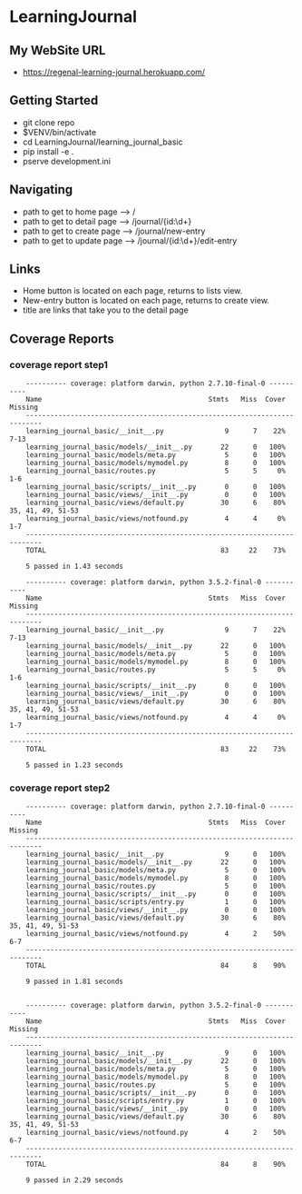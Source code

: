 # LearningJournal  

## My WebSite URL  
- https://regenal-learning-journal.herokuapp.com/

## Getting Started

- git clone repo
- $VENV/bin/activate
- cd LearningJournal/learning_journal_basic
- pip install -e .
- pserve development.ini

## Navigating

- path to get to home page --> /
- path to get to detail page --> /journal/{id:\d+}
- path to get to create page --> /journal/new-entry
- path to get to update page --> /journal/{id:\d+}/edit-entry

## Links

- Home button is located on each page, returns to lists view.
- New-entry button is located on each page, returns to create view.
- title are links that take you to the detail page


## Coverage Reports  

### coverage report step1

        ---------- coverage: platform darwin, python 2.7.10-final-0 ----------
        Name                                         Stmts   Miss  Cover   Missing
        --------------------------------------------------------------------------
        learning_journal_basic/__init__.py               9      7    22%   7-13
        learning_journal_basic/models/__init__.py       22      0   100%
        learning_journal_basic/models/meta.py            5      0   100%
        learning_journal_basic/models/mymodel.py         8      0   100%
        learning_journal_basic/routes.py                 5      5     0%   1-6
        learning_journal_basic/scripts/__init__.py       0      0   100%
        learning_journal_basic/views/__init__.py         0      0   100%
        learning_journal_basic/views/default.py         30      6    80%   35, 41, 49, 51-53
        learning_journal_basic/views/notfound.py         4      4     0%   1-7
        --------------------------------------------------------------------------
        TOTAL                                           83     22    73%

        5 passed in 1.43 seconds

        ---------- coverage: platform darwin, python 3.5.2-final-0 -----------
        Name                                         Stmts   Miss  Cover   Missing
        --------------------------------------------------------------------------
        learning_journal_basic/__init__.py               9      7    22%   7-13
        learning_journal_basic/models/__init__.py       22      0   100%
        learning_journal_basic/models/meta.py            5      0   100%
        learning_journal_basic/models/mymodel.py         8      0   100%
        learning_journal_basic/routes.py                 5      5     0%   1-6
        learning_journal_basic/scripts/__init__.py       0      0   100%
        learning_journal_basic/views/__init__.py         0      0   100%
        learning_journal_basic/views/default.py         30      6    80%   35, 41, 49, 51-53
        learning_journal_basic/views/notfound.py         4      4     0%   1-7
        --------------------------------------------------------------------------
        TOTAL                                           83     22    73%

        5 passed in 1.23 seconds

### coverage report step2  

        ---------- coverage: platform darwin, python 2.7.10-final-0 ----------
        Name                                         Stmts   Miss  Cover   Missing
        --------------------------------------------------------------------------
        learning_journal_basic/__init__.py               9      0   100%
        learning_journal_basic/models/__init__.py       22      0   100%
        learning_journal_basic/models/meta.py            5      0   100%
        learning_journal_basic/models/mymodel.py         8      0   100%
        learning_journal_basic/routes.py                 5      0   100%
        learning_journal_basic/scripts/__init__.py       0      0   100%
        learning_journal_basic/scripts/entry.py          1      0   100%
        learning_journal_basic/views/__init__.py         0      0   100%
        learning_journal_basic/views/default.py         30      6    80%   35, 41, 49, 51-53
        learning_journal_basic/views/notfound.py         4      2    50%   6-7
        --------------------------------------------------------------------------
        TOTAL                                           84      8    90%

        9 passed in 1.81 seconds


        ---------- coverage: platform darwin, python 3.5.2-final-0 -----------
        Name                                         Stmts   Miss  Cover   Missing
        --------------------------------------------------------------------------
        learning_journal_basic/__init__.py               9      0   100%
        learning_journal_basic/models/__init__.py       22      0   100%
        learning_journal_basic/models/meta.py            5      0   100%
        learning_journal_basic/models/mymodel.py         8      0   100%
        learning_journal_basic/routes.py                 5      0   100%
        learning_journal_basic/scripts/__init__.py       0      0   100%
        learning_journal_basic/scripts/entry.py          1      0   100%
        learning_journal_basic/views/__init__.py         0      0   100%
        learning_journal_basic/views/default.py         30      6    80%   35, 41, 49, 51-53
        learning_journal_basic/views/notfound.py         4      2    50%   6-7
        --------------------------------------------------------------------------
        TOTAL                                           84      8    90%

        9 passed in 2.29 seconds



